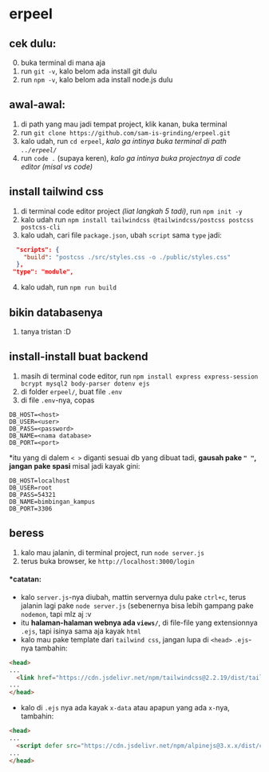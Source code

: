 # erpeel

## cek dulu:
0. buka terminal di mana aja
1. run `git -v`, kalo belom ada install git dulu
2. run `npm -v`, kalo belom ada install node.js dulu

## awal-awal:
1. di path yang mau jadi tempat project, klik kanan, buka terminal
2. run `git clone https://github.com/sam-is-grinding/erpeel.git`
3. kalo udah, run `cd erpeel`, _kalo ga intinya buka terminal di path `../erpeel/`_
4. run `code .` (supaya keren), _kalo ga intinya buka projectnya di code editor (misal vs code)_

## install tailwind css
1. di terminal code editor project _(liat langkah 5 tadi)_, run `npm init -y`
2. kalo udah run `npm install tailwindcss @tailwindcss/postcss postcss postcss-cli`
3. kalo udah, cari file `package.json`, ubah `script` sama `type` jadi:
``` json
  "scripts": {
    "build": "postcss ./src/styles.css -o ./public/styles.css"
  },
 "type": "module",
```
4. kalo udah, run `npm run build`

## bikin databasenya
1. tanya tristan :D

## install-install buat backend
1. masih di terminal code editor, run `npm install express express-session bcrypt mysql2 body-parser dotenv ejs`
2. di folder `erpeel/`, buat file `.env`
3. di file `.env`-nya, copas
``` env
DB_HOST=<host>
DB_USER=<user>
DB_PASS=<password>
DB_NAME=<nama database>
DB_PORT=<port>
```
*itu yang di dalem `< >` diganti sesuai db yang dibuat tadi, **gausah pake `" "`, jangan pake spasi**
misal jadi kayak gini:
``` env
DB_HOST=localhost
DB_USER=root
DB_PASS=54321
DB_NAME=bimbingan_kampus
DB_PORT=3306
```

## beress
1. kalo mau jalanin, di terminal project, run `node server.js`
2. terus buka browser, ke `http://localhost:3000/login`


#### *catatan:
- kalo `server.js`-nya diubah, mattin servernya dulu pake `ctrl+c`, terus jalanin lagi pake `node server.js` (sebenernya bisa lebih gampang pake `nodemon`, tapi mlz aj :v
- itu **halaman-halaman webnya ada `views/`**, di file-file yang extensionnya `.ejs`, tapi isinya sama aja kayak `html`
- kalo mau pake template dari `tailwind css`, jangan lupa di `<head>` `.ejs`-nya tambahin:
``` html
<head>
...
  <link href="https://cdn.jsdelivr.net/npm/tailwindcss@2.2.19/dist/tailwind.min.css" rel="stylesheet">
...
</head>
```
- kalo di `.ejs` nya ada kayak `x-data` atau apapun yang ada `x-`nya, tambahin:
``` html
<head>
...
  <script defer src="https://cdn.jsdelivr.net/npm/alpinejs@3.x.x/dist/cdn.min.js"></script>
...
</head>
```

